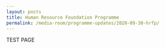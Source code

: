 ```yaml
---
layout: posts
title: Human Resource Foundation Programme
permalink: /media-room/programme-updates/2020-09-30-hrfp/
---
```

TEST PAGE
